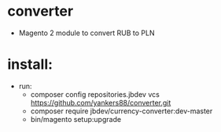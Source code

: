 # converter
- Magento 2 module to convert RUB to PLN

# install:
- run:
  - composer config repositories.jbdev vcs https://github.com/yankers88/converter.git
  - composer require jbdev/currency-converter:dev-master
  - bin/magento setup:upgrade
